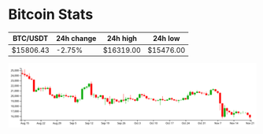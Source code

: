 # Bitcoin Stats

BTC/USDT|24h change|24h high|24h low|
|---|---|---|---|
|$15806.43|-2.75%|$16319.00|$15476.00|

<img src="./chart.svg">
